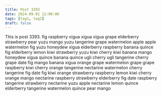 ```yaml
---
title: Post 3393
date: 2024-09-01 12:00:00
tags: [tag1, tag2]
draft: false
---
```

This is post 3393.
fig
raspberry
xigua
xigua
xigua
grape
elderberry
strawberry
pear
yuzu
mango
yuzu
tangerine
grape
watermelon
apple
apple
watermelon
fig
yuzu
honeydew
xigua
elderberry
raspberry
banana
quince
fig
elderberry
lemon
kiwi
strawberry
yuzu
kiwi
cherry
kiwi
banana
mango
honeydew
xigua
quince
banana
quince
ugli
cherry
ugli
tangerine
cherry
grape
date
fig
mango
banana
xigua
orange
grape
watermelon
grape
grape
raspberry
kiwi
cherry
orange
tangerine
nectarine
watermelon
cherry
tangerine
fig
date
fig
kiwi
orange
strawberry
raspberry
lemon
kiwi
cherry
orange
mango
nectarine
raspberry
strawberry
elderberry
fig
date
raspberry
tangerine
strawberry
nectarine
yuzu
apple
nectarine
lemon
quince
elderberry
tangerine
watermelon
quince
pear
mango
